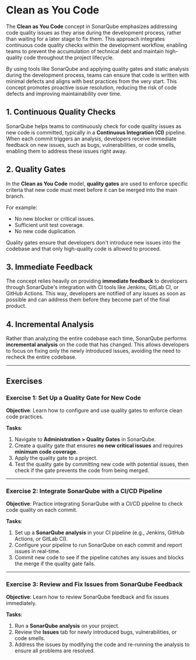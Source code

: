# Clean as You Code

The **Clean as You Code** concept in SonarQube emphasizes addressing code 
quality issues as they arise during the development process, rather than 
waiting for a later stage to fix them. This approach integrates continuous 
code quality checks within the development workflow, enabling teams to 
prevent the accumulation of technical debt and maintain high-quality code 
throughout the project lifecycle.     

By using tools like SonarQube and applying quality gates and static 
analysis during the development process, teams can ensure that code is 
written with minimal defects and aligns with best practices from the very 
start. This concept promotes proactive issue resolution, reducing the risk 
of code defects and improving maintainability over time.    

## 1. Continuous Quality Checks

SonarQube helps teams to continuously check for code quality issues as new 
code is committed, typically in a **Continuous Integration (CI)** pipeline. 
When each commit triggers an analysis, developers receive immediate 
feedback on new issues, such as bugs, vulnerabilities, or code smells, 
enabling them to address these issues right away.    

## 2. Quality Gates

In the **Clean as You Code** model, **quality gates** are used to enforce 
specific criteria that new code must meet before it can be merged into the 
main branch. 

For example:  
- No new blocker or critical issues.
- Sufficient unit test coverage.
- No new code duplication.

Quality gates ensure that developers don't introduce new issues into the 
codebase and that only high-quality code is allowed to proceed. 

## 3. Immediate Feedback

The concept relies heavily on providing **immediate feedback** to 
developers through SonarQube's integration with CI tools like Jenkins, 
GitLab CI, or GitHub Actions. This way, developers are notified of any 
issues as soon as possible and can address them before they become part of 
the final product.    

## 4. Incremental Analysis

Rather than analyzing the entire codebase each time, SonarQube performs 
**incremental analysis** on the code that has changed. This allows 
developers to focus on fixing only the newly introduced issues, avoiding 
the need to recheck the entire codebase.

---

## Exercises

### Exercise 1: Set Up a Quality Gate for New Code

**Objective**: 
Learn how to configure and use quality gates to enforce clean code practices.

**Tasks**:
1. Navigate to **Administration > Quality Gates** in SonarQube.
2. Create a quality gate that ensures **no new critical issues** and 
   requires **minimum code coverage**. 
3. Apply the quality gate to a project.
4. Test the quality gate by committing new code with potential issues, then 
   check if the gate prevents the code from being merged.  

---

### Exercise 2: Integrate SonarQube with a CI/CD Pipeline

**Objective**: 
Practice integrating SonarQube with a CI/CD pipeline to check code quality on each commit.

**Tasks**:
1. Set up a **SonarQube analysis** in your CI pipeline (e.g., Jenkins, 
   GitHub Actions, or GitLab CI). 
2. Configure your pipeline to run SonarQube on each commit and report 
   issues in real-time. 
3. Commit new code to see if the pipeline catches any issues and blocks the 
   merge if the quality gate fails. 

---

### Exercise 3: Review and Fix Issues from SonarQube Feedback

**Objective**: 
Learn how to review SonarQube feedback and fix issues immediately.

**Tasks**:
1. Run a **SonarQube analysis** on your project.
2. Review the **Issues** tab for newly introduced bugs, vulnerabilities, or 
   code smells. 
3. Address the issues by modifying the code and re-running the analysis to 
   ensure all problems are resolved. 
